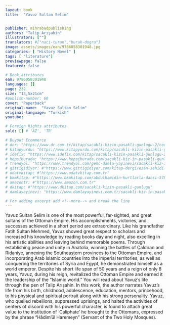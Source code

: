 ```yaml
---
layout: book
title:  "Yavuz Sultan Selim"


publisher: mihrabadpublishing
authors: "Talip Arışahin"
illustrators: [""]
translators: #["naci-turan","burak-dogru"]
image: assets/images/ean/9786058301948.jpg
categories: [ "History Novel" ]
tags: [ "literature"]
previewpage: false
featured: false

# Book attributes
ean: 9786058301948
languages: []
page: 232
size: "13,5x21cm"
#publish-number: 60
cover: "Paperback"
original-name:  "Yavuz Sultan Selim"
original-language: "Turkish"
youtube:

# Foreign Rights attributes
sold: [] # 'AZ', 'TR'

# Buyout Ecommerce
# dnr: "https://www.dr.com.tr/kitap/sacakli-kizin-pasakli-gunlugu-2/cocuk-ve-genclik/genclik-10-yas/roman-oyku/urunno=0001893059001"
# kitapyurdu: "https://www.kitapyurdu.com/kitap/sacakli-kizin-pasakli-gunlugu-2-/560122.html&filter_name=Sa%C3%A7akl%C4%B1+K%C4%B1z%27%C4%B1n+Pasakl%C4%B1+G%C3%BCnl%C3%BC%C4%9F%C3%BC+2"
# idefix: "https://www.idefix.com/kitap/sacakli-kizin-pasakli-gunlugu-2/cocuk-ve-genclik/genclik-10-yas/roman-oyku/urunno=0001893059001"
# hepsiburada: "https://www.hepsiburada.com/sacakli-kiz-in-pasakli-gunlugu-2-damla-yayinevi-p-HBV000012ER86"
# trendyol: "https://www.trendyol.com/genc-damla-yayinevi/sacakli-kiz-in-pasakli-gunlugu-2-p-54825777"
# gittigidiyor: #"https://www.gittigidiyor.com/kitap-dergi/ezan-sehidi-adnan-menderes_pdp_732728793"
# odatvkitap: #"https://www.odatvkitap.com.tr"
# bkmkitap: #"https://www.bkmkitap.com/abdulhamidin-kurtlarla-dansi-578226"
# amazontr: #"https://www.amazon.com.tr"
# dkitap: #"https://www.dkitap.com/sacakli-kizin-pasakli-gunlugu"
# damlayayinevi: "https://www.damlayayinevi.com.tr/sacakli-kiz-in-pasakli-gunlugu-2-bu-iste-bi-terslik-var"

# For adding excerpt add <!--more--> and break the line
---
```

Yavuz Sultan Selim is one of the most powerful,
far-sighted, and great sultans of the Ottoman Empire. His accomplishments, victories, and successes achieved in a short period are extraordinary.
Like his grandfather Fatih Sultan Mehmed, Yavuz
showed great respect to scholars and increased
his knowledge by reading books day and night,
also excelling in his artistic abilities and leaving
behind memorable poems. Through establishing
peace and unity in Anatolia, winning the battles of
Çaldıran and Ridaniye, annexing the Southeastern provinces to the Ottoman Empire, and incorporating Arab Islamic countries into the imperial
territories, as well as conquering the territories of
Syria and Egypt, he demonstrated himself as a
world emperor. Despite his short life span of 50
years and a reign of only 8 years, Yavuz, during his
reign, revitalized the Ottoman Empire and earned it
the leadership of the “Islamic world.” You will read
about Yavuz’s life through the pen of Talip Arışahin. In this work, the author narrates Yavuz’s life
from his birth, childhood, adolescence, education,
mentors, princehood, to his physical and spiritual
portrait along with his strong personality. Yavuz,
who quelled rebellions, suppressed uprisings, and
halted the activities of centers of discord with his
powerful character, is found to attach great value to
the institution of ‘Caliphate’ he brought to the Ottomans, expressed by the phrase “Hâdim’ül Haremeyn” (Servant of the Two Holy Mosques).
<!--more--> 

